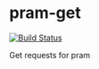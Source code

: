 # pram-get
[![Build Status](https://travis-ci.org/techjanitor/pram-get.svg)](https://travis-ci.org/techjanitor/pram-get)

Get requests for pram
